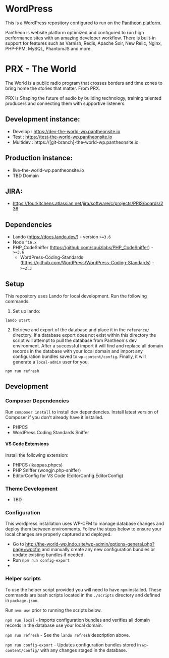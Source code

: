 # WordPress

This is a WordPress repository configured to run on the [Pantheon platform](https://pantheon.io).

Pantheon is website platform optimized and configured to run high performance sites with an amazing developer workflow. There is built-in support for features such as Varnish, Redis, Apache Solr, New Relic, Nginx, PHP-FPM, MySQL, PhantomJS and more.

# PRX - The World

The World is a public radio program that crosses borders and time zones to bring home the stories that matter. From PRX.

PRX is Shaping the future of audio by building technology, training talented producers and connecting them with supportive listeners.

## Development instance:

- Develop : https://dev-the-world-wp.pantheonsite.io
- Test : https://test-the-world-wp.pantheonsite.io
- Multidev : https://[git-branch]-the-world-wp.pantheonsite.io

## Production instance:

- live-the-world-wp.pantheonsite.io
- TBD Domain

## JIRA:

- https://fourkitchens.atlassian.net/jira/software/c/projects/PRIS/boards/236

## Dependencies

- Lando (https://docs.lando.dev/) - version `>=3.6`
- Node `^16.x`
- PHP_CodeSniffer (https://github.com/squizlabs/PHP_CodeSniffer) - `>=3.6`
  - WordPress-Coding-Standards (https://github.com/WordPress/WordPress-Coding-Standards) - `>=2.3`

## Setup

This repository uses Lando for local development. Run the following commands:

1. Set up lando:

`lando start`

2. Retrieve and export of the database and place it in the `reference/` directory. If a database export does not exist within this directory the script will attempt to pull the database from Pantheon's dev environment. After a successful import it will find and replace all domain records in the database with your local domain and import any configuration bundles saved to `wp-content/config`. Finally, it will generate a `local-admin` user for you.

`npm run refresh`

## Development

### Composer Dependencies

Run `composer install` to install dev dependencies. Install latest version of Composer if you don't already have it installed.

- PHPCS
- WordPress Coding Standards Sniffer

#### VS Code Extensions

Install the following extension:

- PHPCS (ikappas.phpcs)
- PHP Sniffer (wongjn.php-sniffer)
- EditorConfig for VS Code (EditorConfig.EditorConfig)

### Theme Development

- TBD

### Configuration

This wordpress installation uses WP-CFM to manage database changes and deploy them between environments. Follow the steps below to ensure your local changes are properly captured and deployed.

- Go to http://the-world-wp.lndo.site/wp-admin/options-general.php?page=wpcfm and manually create any new configuration bundles or update existing bundles if needed.
- Run `npm run config-export`
-

### Helper scripts

To use the helper script provided you will need to have `npm` installed. These commands are bash scripts located in the `./scripts` directory and defined in `package.json`.

Run `nvm use` prior to running the scripts below.

`npm run local` - Imports configuration bundles and verifies all domain records in the database use your local domain.

`npm run refresh` - See the `lando refresh` description above.

`npm run config-export` - Updates configuration bundles stored in `wp-content/config/` with any changes staged in the database.
